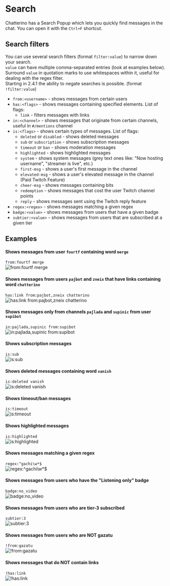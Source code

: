 # Search

Chatterino has a Search Popup which lets you quickly find messages in the chat. You can open it with the `Ctrl+F` shortcut.

## Search filters

You can use several search filters (format `filter:value`) to narrow down your search.  
`value` can have multiple comma-separated entries (look at examples below).  
Surround `value` in quotation marks to use whitespaces within it, useful for dealing with the regex filter.  
Starting in 2.4.1 the ability to negate searches is possible. (format `!filter:value`)

-   `from:<username>` - shows messages from certain users
-   `has:<flags>` - shows messages containing specified elements. List of flags:
    -   `link` - filters messages with links
-   `in:<channel>` - shows messages that originate from certain channels, useful in `#/mentions` channel
-   `is:<flags>` - shows certain types of messages. List of flags:
    -   `deleted` or `disabled` - shows deleted messages
    -   `sub` or `subscription` - shows subscription messages
    -   `timeout` or `ban` - shows moderation messages
    -   `highlighted` - shows highlighted messages
    -   `system` - shows system messages (grey text ones like: "Now hosting username", "streamer is live", etc.)
    -   `first-msg` - shows a user's first message in the channel
    -   `elevated-msg` - shows a user's elevated message in the channel (Paid Twitch Feature)
    -   `cheer-msg` - shows messages containing bits
    -   `redemption` - shows messages that cost the user Twitch channel points
    -   `reply` - shows messages sent using the Twitch reply feature
-   `regex:<regex>` - shows messages matching a given regex
-   `badge:<value>` - shows messages from users that have a given badge
-   `subtier:<value>` - shows messages from users that are subscribed at a given tier

## Examples

#### Shows messages from user `fourtf` containing word `merge`

`from:fourtf merge`  
![from:fourtf merge](images/search/example1.png)

#### Shows messages from users `pajbot` and `zneix` that have links containing word `chatterino`

`has:link from:pajbot,zneix chatterino`  
![has:link from:pajbot,zneix chatterino](images/search/example2.png)

#### Shows messages only from channels `pajlada` and `supinic` from user `supibot`

`in:pajlada,supinic from:supibot`  
![`in:pajlada,supinic from:supibot`](images/search/example3.png)

#### Shows subscription messages

`is:sub`  
![`is:sub`](images/search/example4.png)

#### Shows deleted messages containing word `vanish`

`is:deleted vanish`  
![`is:deleted vanish`](images/search/example5.png)

#### Shows timeout/ban messages

`is:timeout`  
![`is:timeout`](images/search/example6.png)

#### Shows highlighted messages

`is:highlighted`  
![`is:highlighted`](images/search/example7.png)

#### Shows messages matching a given regex

`regex:^gachi\w*$`  
![`regex:^gachi\w*$`](images/search/example8.png)

#### Shows messages from users who have the "Listening only" badge

`badge:no_video`  
![`badge:no_video`](images/search/example-badge-no_video.png)

#### Shows messages from users who are tier-3 subscribed

`subtier:3`  
![`subtier:3`](images/search/example-subtier-3.png)

#### Shows messages from users who are NOT gazatu

`!from:gazatu`  
![`!from:gazatu`](images/search/example-negate-search-1.png)

#### Shows messages that do NOT contain links

`!has:link`  
![`!has:link`](images/search/example-negate-search-2.png)

[nightly]: ../Help/#what-is-nightly-and-how-to-use-install-it
